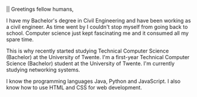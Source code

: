|| Greetings fellow humans,

I have my Bachelor's degree in Civil Engineering and have been working as a civil engineer. As time went by I couldn't stop myself from going back to school. Computer science just kept fascinating me and it consumed all my spare time.

This is why recently started studying Technical Computer Science (Bachelor) at the University of Twente. I'm a first-year Technical Computer Science (Bachelor) student at the University of Twente. I'm currently studying networking systems.

I know the programming languages Java, Python and JavaScript. I also know how to use HTML and CSS for web development. 

<!--
**Qziq/Qziq** is a ✨ _special_ ✨ repository because its `README.md` (this file) appears on your GitHub profile.

Here are some ideas to get you started:

- 🔭 I’m currently working on ...
- 🌱 I’m currently learning ...
- 👯 I’m looking to collaborate on ...
- 🤔 I’m looking for help with ...
- 💬 Ask me about ...
- 📫 How to reach me: ...
- 😄 Pronouns: ...
- ⚡ Fun fact: ...
-->
